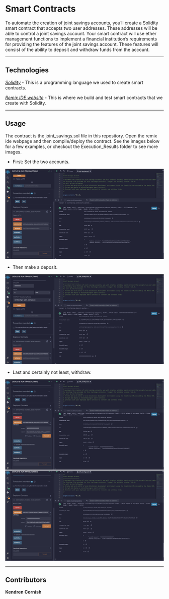 # Smart Contracts

To automate the creation of joint savings accounts, you’ll create a Solidity smart contract that accepts two user addresses. These addresses will be able to control a joint savings account. Your smart contract will use ether management functions to implement a financial institution’s requirements for providing the features of the joint savings account. These features will consist of the ability to deposit and withdraw funds from the account.

---

## Technologies

_[Solidity](https://soliditylang.org/)_ - This is a programming language we used to create smart contracts.


_[Remix IDE website](https://remix.ethereum.org/)_ - This is where we build and test smart contracts that we create with Solidity.

---

## Usage 

The contract is the joint_savings.sol file in this repository. Open the remix ide webpage and then compile/deploy the contract. See the images below for a few examples, or checkout the Execution_Results folder to see more images.


* First: Set the two accounts.

![setAccounts](Photos/setAccounts.png)

* Then make a deposit.
  
![deposit](Photos/deposit_1_ETH_as_Wei.png)

* Last and certainly not least, withdraw.
  
![withdraw_5_ETH](Photos/withdraw_5_ETH.png)
![withdraw_10_ETH](Photos/withdraw_10_ETH.png)

---





## Contributors

<b> Kendren Cornish




